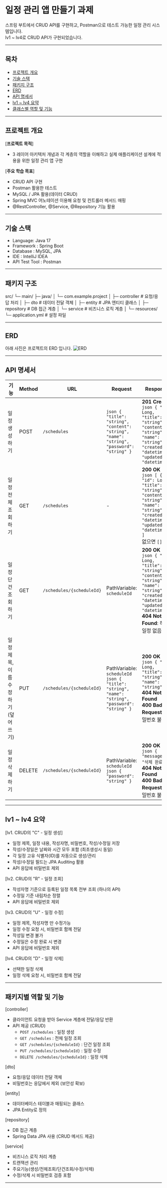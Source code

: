 # 일정 관리 앱 만들기 과제

스프링 부트에서 CRUD API를 구현하고, Postman으로 테스트 가능한 일정 관리 시스템입니다.  
lv1 ~ lv4로 CRUD API가 구현되었습니다.

---

## 목차
- [프로젝트 개요](#프로젝트_개요)
- [기술 스택](#기술_스택)
- [패키지 구조](#패키지_구조)
- [ERD](#ERD)
- [API 명세서](#API_명세서)
- [lv1 ~ lv4 요약](#lv1--lv4-요약)
- [클래스별 역할 및 기능](#클래스별-역할-및-기능)

---

## 프로젝트 개요

[**프로젝트 목적**] 
 - 3 레이어 아키텍처 개념과 각 계층의 역할을 이해하고 실제 애플리케이션 설계에 적용을 위한 일정 관리 앱 구현

[**주요 학습 목표**]
- CRUD API 구현
- Postman 활용한 테스트
- MySQL / JPA 활용(데이터 CRUD)
- Spring MVC 어노테이션 이용해 요청 및 컨트롤러 메서드 매핑
- @RestController, @Service, @Repository 기능 활용

---

## 기술 스택
- Language: Java 17
- Framework : Spring Boot
- Database : MySQL, JPA
- IDE : IntelliJ IDEA
- API Test Tool : Postman


---

## 패키지 구조
src/
└─ main/
    ├─ java/ 
    │   └─ com.example.project
    │       ├─ controller   # 요청/응답 처리
    │       ├─ dto          # 데이터 전달 객체
    │       ├─ entity       # JPA 엔티티 클래스
    │       ├─ repository   # DB 접근 계층
    │       └─ service      # 비즈니스 로직 계층
    │
    └─ resources/
        └─ application.yml  # 설정 파일


---

## ERD
아래 사진은 프로젝트의 ERD 입니다.
![ERD](images/ERD_1.png)

---

## API 명세서

| 기능                      | Method | URL                          | Request                                                                                                 | Response |
|---------------------------|--------|------------------------------|---------------------------------------------------------------------------------------------------------|----------|
| 일정 생성하기             | POST   | `/schedules`                 | ```json { "title": "string", "content": "string", "name": "string", "password": "string" } ```          | **201 Created**<br>```json { "id": Long, "title": "string", "content": "string", "name": "string", "createdAt": "datetime", "updatedAt": "datetime" } ``` |
| 일정 전체 조회하기        | GET    | `/schedules`                 | -                                                                                                       | **200 OK**<br>```json [ { "id": Long, "title": "string", "content": "string", "name": "string", "createdAt": "datetime", "updatedAt": "datetime" } ] ```<br>없으면 `[]` |
| 일정 단건 조회하기        | GET    | `/schedules/{scheduleId}`    | PathVariable: `scheduleId`                                                                              | **200 OK**<br>```json { "id": Long, "title": "string", "content": "string", "name": "string", "createdAt": "datetime", "updatedAt": "datetime" } ```<br>**404 Not Found**: 해당 일정 없음 |
| 일정 제목, 이름 수정하기 (덮어쓰기) | PUT    | `/schedules/{scheduleId}`    | PathVariable: `scheduleId`<br>```json { "title": "string", "name": "string", "password": "string" } ``` | **200 OK**<br>```json { "id": Long, "title": "string", "name": "string" } ```<br>**404 Not Found**<br>**400 Bad Request**: 비밀번호 불일치 |
| 일정 삭제하기             | DELETE | `/schedules/{scheduleId}`    | PathVariable: `scheduleId`<br>```json { "password": "string" } ```                                      | **200 OK**<br>```json { "message": "삭제 완료" } ```<br>**404 Not Found**<br>**400 Bad Request**: 비밀번호 불일치 |


---

## lv1 ~ lv4 요약

[lv1. CRUD의 "C" - 일정 생성]
- 일정 제목, 일정 내용, 작성자명, 비밀번호, 작성/수정일 저장
- 작성/수정일은 날짜와 시간 모두 포함 (최초생성시 동일)
- 각 일정 고유 식별자(ID)를 자동으로 생성/관리
- 작성/수정일 필드는 JPA Auditing 활용
- API 응답에 비밀번호 제외


[lv2. CRUD의 "R" - 일정 조회]
- 작성자명 기준으로 등록된 일정 목록 전부 조회 (하나의 API)
- 수정일 기준 내림차순 정렬
- API 응답에 비밀번호 제외


[lv3. CRUD의 "U" - 일정 수정]
- 일정 제목, 작성자명 만 수정가능
- 일정 수정 요청 시, 비밀번호 함께 전달
- 작성일 변경 불가 
- 수정일은 수정 완료 시 변경
- API 응답에 비밀번호 제외


[lv4. CRUD의 "D" - 일정 삭제]
- 선택한 일정 삭제
- 일정 삭제 요청 시, 비밀번호 함께 전달


---

## 패키지별 역할 및 기능

[controller]
- 클라이언트 요청을 받아 Service 계층에 전달/응답 반환
- API 제공 (CRUD)
    - `POST /schedules` : 일정 생성
    - `GET /schedules` : 전체 일정 조회
    - `GET /schedules/{scheduleId}` : 단건 일정 조회
    - `PUT /schedules/{scheduleId}` : 일정 수정
    - `DELETE /schedules/{scheduleId}` : 일정 삭제
   

[dto]
- 요청/응답 데이터 전달 객체
- 비밀번호는 응답에서 제외 (보안성 확보)
 

[entity]
- 데이터베이스 테이블과 매핑되는 클래스
- JPA Entity로 정의


[repository]
- DB 접근 계층
- Spring Data JPA 사용 (CRUD 메서드 제공)


[service]
- 비즈니스 로직 처리 계층
- 트랜잭션 관리
- 주요기능(생성/전체조회/단건조회/수정/삭제)
- 수정/삭제 시 비밀번호 검증 포함

---